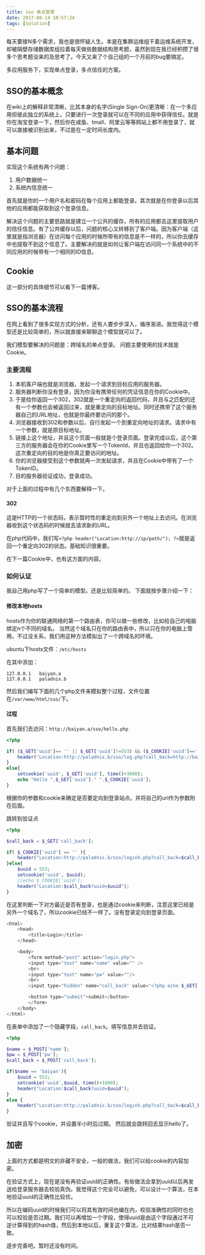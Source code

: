 ```yaml
---
title: sso 单点登录
date: 2017-08-14 10:57:24
tags: [Solution]
---
```


每天要接N多个需求，我也是很怀疑人生。本是在集群运维组干着运维系统开发，却被隔壁存储数据库组拉着每天做些数据结构思考题，虽然到现在我已经积攒了很多个思考题没来的及思考了。今天又来了个自己组的一个月前的bug要搞定。

多应用服务下，实现单点登录，多点信任的方案。

## SSO的基本概念

在wiki上的解释非常清晰，比其本身的名字(Single Sign-On)更清晰：在一个多应用但彼此独立的系统上，只要进行一次登录就可以在不同的应用中获得信任。就是你在淘宝登录一下，然后你在咸鱼、tmall、阿里云等等网站上都不用登录了，就可以直接被识别出来，不过是在一定时间长度内。

## 基本问题

实现这个系统有两个问题：

1. 用户数据统一
2. 系统内信息统一

首先就是你的一个用户名和密码在每个应用上都能登录。其次就是在你登录以后其他的应用都能获取到这个登录信息。

解决这个问题的主要思路就是建立一个公共的缓存，所有的应用都去这里提取用户的信任信息。有了公共缓存以后，问题的核心又转移到了客户端。因为客户端（这里就是指浏览器）在访问每个应用的时候所带有的信息是不一样的，所以你去缓存中也提取不到这个信息了。主要解决的就是如何让客户端在访问同一个系统中的不同应用的时候带有一个相同的ID信息。

## Cookie

这一部分的具体细节可以看下一篇博客。

## SSO的基本流程

在网上看到了很多实现方式的分析，还有人要步步深入，循序渐进。我觉得这个模型还是比较简单的，所以就直接来聊聊这个模型就可以了。

我们模型要解决的问题是：跨域名的单点登录。
问题主要使用的技术就是Cookie。

### 主要流程

1. 本机客户端也就是浏览器，发起一个请求到目标应用的服务器。
2. 服务器判断你没有登录，因为你没有携带任何的凭证信息在你的Cookie中。
3. 于是给你返回一个302，302就是一个重定向的返回代码，并且与之匹配的还有一个参数也会被返回过来，就是重定向的目标地址。同时还携带了这个服务器自己的URL地址，也就是你最终要访问的那个。
4. 浏览器接收到302和参数以后，自行发起一个到重定向地址的请求。请求中有一个参数，就是原目标地址。
5. 链接上这个地址，并且这个页面一般就是个登录页面。登录完成以后，这个第三方的服务器会在你的Cookie里写一个TokenId，并且也返回给你一个302。这次重定向的目的地是你真正要访问的地址。
6. 你的浏览器接受到这个参数就再一次发起请求，并且在Cookie中带有了一个TokenID。
7. 目的服务器验证成功，登录成功。

对于上面的过程中有几个东西要解释一下。
#### 302 
这是HTTP的一个状态码，表示暂时性的重定向到另外一个地址上去访问。在浏览器收到这个状态码的时候就去请求新的URL。

在php代码中，我们写`<?php header("Location:http://ip/path/"); ?>`就是返回一个重定向302的状态。基础知识很重要。

在下一篇Cookie中，也有这方面的内容。

### 如何认证

我自己用php写了一个简单的模型。还是比较简单的。
下面就按步骤介绍一下：

#### 修改本地hosts

hosts作为你的联通网络的第一个路由表，你可以做一些修改，比如给自己的电脑绑定n个不同的域名。
当然这个域名只在你的路由表中，所以只在你的电脑上管用。不过没关系，我们用这种方法模拟出了一个跨域名的环境。

ubuntu下hosts文件：`/etc/hosts`

在其中添加：
```
127.0.0.1   baiyan.a
127.0.0.1   paladnix.b

```

然后我们编写下面的几个php文件来模拟整个过程，文件位置在`/var/www/html/sso/`下。

#### 过程

首先我们去访问：`http://baiyan.a/sso/hello.php`
```php
<?php 

if( ($_GET['uuid']== '' || $_GET['uuid']!=553) && ($_COOKIE['uuid']=='' || $_COOKIE['uuid']!=553 )){
    header("Location:http://paladnix.b/sso/log.php?call_back=http://baiyan.a/sso/hello.php");
}
else{
    setcookie('uuid', $_GET['uuid'], time()+3600);
    echo "Hello ".$_GET['uuid']." ".$_COOKIE['uuid'];
}

```

根据你的参数和cookie来确定是否要定向到登录站点。并将自己的uri作为参数附在后面。

跳转到验证点
```php
<?php 

$call_back = $_GET['call_back'];

if( $_COOKIE['uuid'] == '' ){
    header("Location:http://paladnix.b/sso/loginh.php?call_back=$call_back");
}else{ 
    $uuid = 553;
    setcookie('uuid', $uuid);
    //echo $_COOKIE['uuid'];
    header("Location:$call_back?uuid=$uuid");
}

```

在这里判断一下对方最近是否有登录，也是通过cookie来判断，注意这里已经是另外一个域名了，所以cookie已经不一样了。没有登录定向到登录页面。

```php
<html>
    <head>
        <title>Login</title>
    </head>

    <body>
        <form method="post" action="login.php">
        <input type="text" name="name" value="" />
        <br>
        <input type="text" name="pw" value=""/>
        <br>
        <input type="hidden" name="call_back" value="<?php echo $_GET['call_back'] ?>" />

        <button type="submit">submit</button> 
        </form>
    </body>
</html>


```
在表单中添加了一个隐藏字段，`call_back`。填写信息并去验证。

```php
<?php

$name = $_POST['name'];
$pw = $_POST['pw'];
$call_back = $_POST['call_back'];

if($name == 'baiyan'){
    $uuid = 553;
    setcookie('uuid',$uuid, time()+1800);
    header("Location:$call_back?uuid=$uuid");
}
else {
    header("Location:http://paladnix.b/sso/loginh.php?call_back=$call_back");
}

```
验证并且写个cookie，并设置半小时后过期。
然后就会跳转回去显示hello了。

## 加密

上面的方式都是明文的非藏不安全，一般的做法，我们可以给cookie的内容加密。

在验证方式上，现在是没有再验证uuid的正确性。有些做法会拿到uuid以后再发送给登录服务器去校验真伪。我觉得这个完全可以避免，可以设计一个算法，在本地验证uuid的正确性比较优。

所以在编码uuid的时候我们可以将其有效时间也编在内，校验准确性的同时也也可以校验是否过期。我们可以再增加一个字段，使得uuid是由这个字段通过不可逆计算得到的hash值，然后到本地以后，重复这个算法，比对结果hash是否一致。

逐步完善吧。暂时还没有时间。
